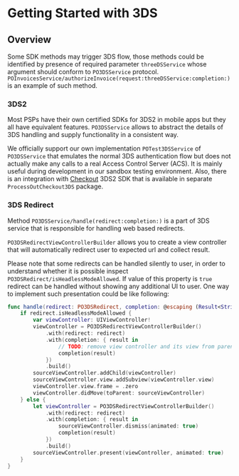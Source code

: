 # Getting Started with 3DS

## Overview

Some SDK methods may trigger 3DS flow, those methods could be identified by presence of required parameter
`threeDSService` whose argument should conform to ``PO3DSService`` protocol.
``POInvoicesService/authorizeInvoice(request:threeDSService:completion:)`` is an example of such method.

### 3DS2

Most PSPs have their own certified SDKs for 3DS2 in mobile apps but they all have equivalent features. `PO3DSService`
allows to abstract the details of 3DS handling and supply functionality in a consistent way. 

We officially support our own implementation ``POTest3DSService`` of `PO3DSService` that emulates the normal 3DS
authentication flow but does not actually make any calls to a real Access Control Server (ACS). It is mainly useful
during development in our sandbox testing environment. Also, there is an integration with [Checkout](https://checkout.com)
3DS2 SDK that is available in separate `ProcessOutCheckout3DS` package.

### 3DS Redirect

Method ``PO3DSService/handle(redirect:completion:)`` is a part of 3DS service that is responsible for handling web
based redirects.

``PO3DSRedirectViewControllerBuilder`` allows you to create a view controller that will automatically
redirect user to expected url and collect result. 

Please note that some redirects can be handled silently to user, in order to understand whether it is possible inspect
``PO3DSRedirect/isHeadlessModeAllowed``. If value of this property is `true` redirect can be handled without showing
any additional UI to user. One way to implement such presentation could be like following:

```swift
func handle(redirect: PO3DSRedirect, completion: @escaping (Result<String, POFailure>) -> Void) {
    if redirect.isHeadlessModeAllowed {
        var viewController: UIViewController!
        viewController = PO3DSRedirectViewControllerBuilder()
            .with(redirect: redirect)
            .with(completion: { result in
                // TODO: remove view controller and its view from parent
                completion(result) 
            })
            .build()
        sourceViewController.addChild(viewController)
        sourceViewController.view.addSubview(viewController.view)
        viewController.view.frame = .zero
        viewController.didMove(toParent: sourceViewController)
    } else {
        let viewController = PO3DSRedirectViewControllerBuilder()
            .with(redirect: redirect)
            .with(completion: { result in
                sourceViewController.dismiss(animated: true)
                completion(result) 
            })
            .build()
        sourceViewController.present(viewController, animated: true)
    }
}
```
